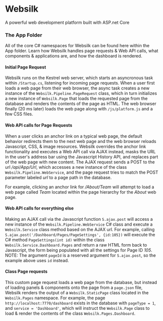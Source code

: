 ﻿# Websilk
A powerful web development platform built with ASP.net Core

### The App Folder
All of the core C# namespaces for Websilk can be found here within the App folder. Learn how Websilk handles page requests & Web API calls, what components & applications are, and how the dashboard is rendered.

#### Initial Page Request
Websilk runs on the Kestrel web server, which starts an asyncronous task within `/Startup.cs`, listening for incoming page requests. When a user first loads a web page from their web browser, the async task creates a new instance of the `Websilk.Pipeline.PageRequest` class, which in turn initializes a new instance of `Websilk.Page` that loads the requested page from the database and renders the contents of the page as HTML. The web browser finally (20 ms later) loads the web page along with `/js/platform.js` and a few CSS files.

#### Web API calls for Page Requests
When a user clicks an anchor link on a typical web page, the default behavior redirects them to the next web page and the web browser reloads Javascript, CSS, & image resources. Websilk overrides the anchor link functionality and executes a Web API call via AJAX instead, masks the URL in the user's address bar using the Javascript History API, and replaces part of the web page with new content. The AJAX request sends a POST to the url */api/App/Url*, which accesses a new instance of the class `Websilk.Pipeline.WebService`, and the page request tries to match the POST parameter labeled *url* to a page path in the database.

For example, clicking an anchor link for */About/Team* will attempt to load a web page called *Team* located within the page hierarchy for the *About* web page.

#### Web API calls for everything else
Making an AJAX call via the Javascript function `S.ajax.post` will access a new instance of the `Websilk.Pipeline.WebService` C# class and execute a `Websilk.Service` class method based on the AJAX url. For example, calling `S.ajax.post('/Dashboard/Pages/PageSettings', {id:105})` will execute the C# method `PageSettings(int id)` within the class `Websilk.Service.Dashboard.Pages` and return a raw HTML form back to Javascript, the form being populated with all the settings for Page ID *105*. NOTE: The argument `pageId` is a reserved argument for `S.ajax.post`, so the example above uses `id` instead.

#### Class Page requests
This custom page request loads a web page from the database, but instead of loading panels & components onto the page from a `page.json` file, Websilk renders the output of a `Websilk.StaticPage` class located in the `Websilk.Pages` namespace. For example, the page `http://localhost:7770/dashboard` exists in the database with `pageType = 1`, and `service = 'Dashboard'`, which will instruct the `Websilk.Page` class to load & render the contents of the class `Websilk.Pages.Dashboard`.